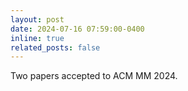 ```yaml
---
layout: post
date: 2024-07-16 07:59:00-0400
inline: true
related_posts: false
---
```


Two papers accepted to ACM MM 2024.
